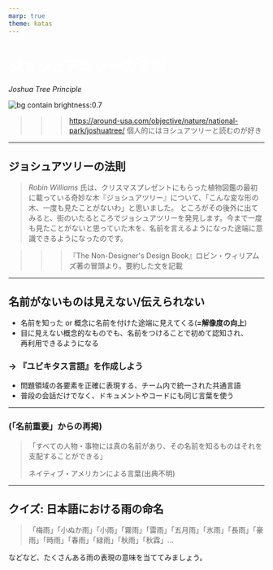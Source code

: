 ```yaml
---
marp: true
theme: katas
---
```

<!-- 
size: 16:9
paginate: true
-->
<!-- header: 勉強会# ― エンジニアとしての解像度を高めるための勉強会-->

<style scoped>
    h1 { color: white}
</style>

# ジョシュアツリーの法則
_Joshua Tree Principle_

![bg contain brightness:0.7](https://around-usa.com/sys/wp-content/uploads/2017/03/JoshuaTreeNationalPark-01.jpg)

>>> https://around-usa.com/objective/nature/national-park/joshuatree/
>>> 個人的にはヨシュアツリーと読むのが好き

<!-- ところで質問。平井寺トンネルありますよね。あれは何の山の下を通っているか分かりますか？分かる人はチャットに投稿してください -->
<!-- わかんないですよね。正解は独鈷山と富士嶽です。平井寺トンネルは２つの山のちょうど間あたりをくぐっている。
独鈷山は地元民ならなんとなくわかるかもしれないが、２つ山があったのは知らなかったのではないか。
このように、名前を知らないと存在すら知らないし気にもかけないことってよくありますよね。
以前に「名前重要」というテーマで話をしましたが、名前をつけることがいかに大事か、どういうときに付けるべきかについて、今回と次回の２回で原則を交えて紹介していく -->

---

## ジョシュアツリーの法則

> _Robin Williams_ 氏は、クリスマスプレゼントにもらった植物図鑑の最初に載っている奇妙な木『ジョシュアツリー』について、「こんな変な形の木、一度も見たことがないわ」と思いました。
> ところがその後外に出てみると、街のいたるところでジョシュアツリーを発見します。今まで一度も見たことがないと思っていた木を、名前を言えるようになった途端に意識できるようになったのです。

>>> 『The Non-Designer's Design Book』ロビン・ウィリアムズ著の冒頭より。要約した文を記載

<!-- 文書などページもののレイアウトデザインにおける名著。レイアウトのバランス、色遣い、フォントの選び方に関する珠玉のアドバイスが載っている。パワポスライドやUIのデザインとかにも活かせるので、関連する人は読んでおくべき -->

---

## 名前がないものは見えない/伝えられない

* 名前を知った or 概念に名前を付けた途端に見えてくる(**=解像度の向上**)
* 目に見えない概念的なものでも、名前をつけることで初めて認知され、<br>再利用できるようになる

### → 『ユビキタス言語』を作成しよう

* 問題領域の各要素を正確に表現する、チーム内で統一された共通言語
* 普段の会話だけでなく、ドキュメントやコードにも同じ言葉を使う

<!-- GoFのデザインパターンの最大の成果は、これまでにもあった設計ノウハウに名前を付けたこと。それによって世界中の人が再利用できるようになった -->
<!-- 質問するときも同じ。「わかりません」「やってみたけど動きません」は、問題が伝わらない。つまり問題解決の第一歩は「問題」を定義すること -->

<!-- ただし、それだけでは不十分。個人だけでなくチームで名前を付けなければならない。 -->

---

### (「名前重要」からの再掲)

> 「すべての人物・事物には真の名前があり、その名前を知るものはそれを支配することができる」  
> 
> ネイティブ・アメリカンによる言葉(出典不明)

<!-- 千と千尋の神隠しでは湯婆婆が名前を知って支配していたり、血界戦線という漫画では血界の眷属に対して真の名を知ることで初めて封印できるなど、名前を理解することの重要性は枚挙にいとまがない -->
<!-- ハクが「湯婆婆は相手の名前を奪って支配する」、「名前を奪われると元の自分を忘れてしまう」と語っているように、名前を奪われるということは人間性や個性といったアイデンティティを失うことに等しい -->

<!-- 名前だけでなく、取り組むべき課題、自分の目標にも適切に名前をつけてほしい -->

---

## クイズ: 日本語における雨の命名

> 「梅雨」「小ぬか雨」「小雨」「霧雨」「雷雨」「五月雨」「氷雨」「長雨」「豪雨」「時雨」「春雨」「緑雨」「秋雨」「秋霖」...

などなど、たくさんある雨の表現の意味を当ててみましょう。

<!-- ちなみにエスキモーの言葉で雪を表す単語は何百もある、という話、あれは嘘です。1980年代に否定されているそうなので注意。 -->

<!-- 単語の命名とかも適当につけると後で後悔することに。
新幹線： こだま→ひかり→何？。。。のぞみに。ひかりで使い切った感が。希望はひかりよりも速いとか、こじつけもいいところ
英語のminutes, secondsも。もともとhourしかなかったのが文明が進んでもっと細かいのが必要になって、小さいものとして中世ラテン語の「pars minuta prima（pars＝部分、minuta＝小さい、prima＝最初の）」から「minuta」になりminuteになった。ところが更に細かい単位が必要になって、二番目の細かいもの「pars minuta secunda」のsecundaが残った。second minuteという意味。ここまではいいのだけれど、次がミリ秒とサードにならなかったのは惜しい
 -->